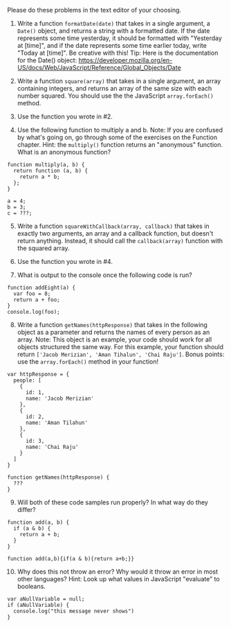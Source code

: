 Please do these problems in the text editor of your choosing.

1. Write a function `formatDate(date)` that takes in a single argument, a
`Date()` object, and returns a string with a formatted date. If the date
represents some time yesterday, it should be formatted with
"Yesterday at [time]", and if the date represents some time earlier today,
write "Today at [time]". Be creative with this! Tip: Here is the documentation
for the Date() object:
https://developer.mozilla.org/en-US/docs/Web/JavaScript/Reference/Global_Objects/Date

2. Write a function `square(array)` that takes in a single argument, an
array containing integers, and returns an array of the same size with
each number squared. You should use the the JavaScript `array.forEach()`
method.

3. Use the function you wrote in #2.

4. Use the following function to multiply a and b. Note: If you are
confused by what's going on, go through some of the exercises on the
Function chapter. Hint: the `multiply()` function returns an
"anonymous" function. What is an anonymous function?
```
function multiply(a, b) {
  return function (a, b) {
    return a * b;
  };
}

a = 4;
b = 3;
c = ???;
```

5. Write a function `squareWithCallback(array, callback)` that takes in
exactly two arguments, an array and a callback function, but doesn't
return anything. Instead, it should call the `callback(array)` function
with the squared array.

6. Use the function you wrote in #4.

7. What is output to the console once the following code is run?
```
function addEight(a) {
  var foo = 8;
  return a + foo;
}
console.log(foo);
```

8. Write a function `getNames(httpResponse)` that takes in the following
object as a parameter and returns the names of every person as an array.
Note: This object is an example, your code should work for all objects
structured the same way. For this example, your function should return
`['Jacob Merizian', 'Aman Tihalun', 'Chai Raju']`. Bonus points: use the
`array.forEach()` method in your function!
```
var httpResponse = {
  people: [
    {
      id: 1,
      name: 'Jacob Merizian'
    },
    {
      id: 2,
      name: 'Aman Tilahun'
    },
    {
      id: 3,
      name: 'Chai Raju'
    }
  ]
}

function getNames(httpResponse) {
  ???
}
```

9. Will both of these code samples run properly? In what way do they differ?
```
function add(a, b) {
  if (a & b) {
    return a + b;
  }
}
```
```
function add(a,b){if(a & b){return a+b;}}
```

10. Why does this not throw an error? Why would it throw an error in most
other languages? Hint: Look up what values in JavaScript "evaluate" to
booleans.
```
var aNullVariable = null;
if (aNullVariable) {
  console.log("this message never shows")
}
```
